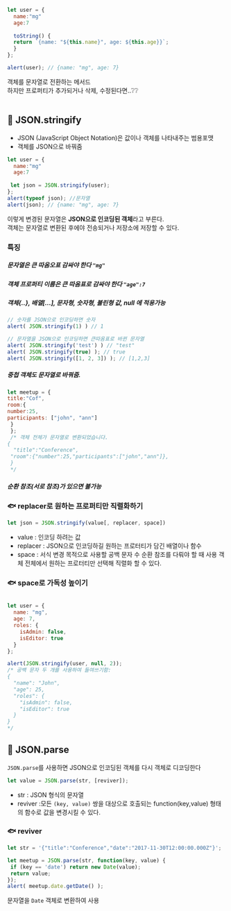```jsx
let user = {
  name:"mg"
  age:7
  
  toString() {
  return `{name: "${this.name}", age: ${this.age}}`;
  }
};

alert(user); // {name: "mg", age: 7}
```
객체를 문자열로 전환하는 메서드 <br/>
하지만 프로퍼티가 추가되거나 삭제, 수정된다면..❔❔<br/>
<br/>
## 🐠 JSON.stringify
- JSON (JavaScript Object Notation)은 값이나 객체를 나타내주는 범용포맷 <br />
- 객체를 JSON으로 바꿔줌 <br />

```jsx
let user = {
  name:"mg"
  age:7
  
 let json = JSON.stringify(user);
};
alert(typeof json); //문자열
alert(json); // {name: "mg", age: 7}
```
이렇게 변경된 문자열은 **JSON으로 인코딩된 객체**라고 부른다.<br/>
객체는 문자열로 변환된 후에야 전송되거나 저장소에 저장할 수 있다.<br/>

### 특징
##### 문자열은 큰 따옴오표 감싸야 한다 `"mg"`<br/>
##### 객체 프로퍼티 이름은 큰 따옴표로 감싸야 한다 `"age":7`<br/>
##### 객체{..}, 배열[...], 문자형, 숫자형, 불린형 값, null 에 적용가능
```jsx
// 숫자를 JSON으로 인코딩하면 숫자
alert( JSON.stringify(1) ) // 1

// 문자열을 JSON으로 인코딩하면 큰따옴표로 바뀐 문자열
alert( JSON.stringify('test') ) // "test"
alert( JSON.stringify(true) ); // true
alert( JSON.stringify([1, 2, 3]) ); // [1,2,3]
```
 
##### 중첩 객체도 문자열로 바꿔줌.
```jsx
let meetup = {
title:"Cof",
room:{
number:25,
participants: ["john", "ann"]
 }
 };
 /* 객체 전체가 문자열로 변환되었습니다.
{
  "title":"Conference",
 "room":{"number":25,"participants":["john","ann"]},
 }
 */
```
##### 순환 참조(서로 참조)가 있으면 불가능

### 🐟 replacer로 원하는 프로퍼티만 직렬화하기
```jsx
let json = JSON.stringify(value[, replacer, space])
```
- value : 인코딩 하려는 값
- replacer : JSON으로 인코딩하길 원하는 프로터티가 담긴 배열이나 함수
- space : 서식 변경 목적으로 사용할 공백 문자 수
순환 참조를 다뤄야 할 때 사용
객체 전체에서 원하는 프로터티만 선택해 직렬화 할 수 있다.

### 🐟 space로 가독성 높이기
```jsx

let user = {
  name: "mg",
  age: 7,
  roles: {
    isAdmin: false,
    isEditor: true
  }
};

alert(JSON.stringify(user, null, 2));
/* 공백 문자 두 개를 사용하여 들여쓰기함:
{
  "name": "John",
  "age": 25,
  "roles": {
    "isAdmin": false,
    "isEditor": true
  }
}
*/
```

## 🐠 JSON.parse
`JSON.parse`를 사용하면 JSON으로 인코딩된 객체를 다시 객체로 디코딩한다
```jsx
let value = JSON.parse(str, [reviver]);
```
- str : JSON 형식의 문자열
- reviver :모든 `(key, value)` 쌍을 대상으로 호출되는 function(key,value) 형태의 함수로 값을 변경시킬 수 있다.
 
 ### 🐟 reviver
 
 ```jsx
 let str = '{"title":"Conference","date":"2017-11-30T12:00:00.000Z"}';

let meetup = JSON.parse(str, function(key, value) {
  if (key == 'date') return new Date(value);
  return value;
});
alert( meetup.date.getDate() );
```
문자열을 `Date` 객체로 변환하여 사용
